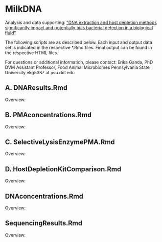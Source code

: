 # MilkDNA
Analysis and data supporting:
["DNA extraction and host depletion methods significantly impact and potentially bias bacterial detection in a biological fluid"](https://www.biorxiv.org/content/10.1101/2020.08.21.262337v1)

The following scripts are as described below. Each input and output data set is indicated in the respective \*.Rmd files. Final output can be found in the respective HTML files.

For questions or additional information, please contact:
Erika Ganda, PhD DVM
Assistant Professor, Food Animal Microbiomes
Pennsylvania State University
ekg5387 at psu dot edu

## A. DNAResults.Rmd			
Overview:

## B. PMAconcentrations.Rmd
Overview:

## C. SelectiveLysisEnzymePMA.Rmd
Overview:

## D. HostDepletionKitComparison.Rmd
Overview:

## DNAconcentrations.Rmd
Overview:

## SequencingResults.Rmd
Overview:

